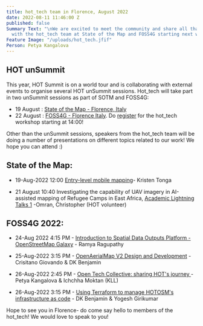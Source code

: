 ```yaml
---
title: hot_tech team in Florence, August 2022
date: 2022-08-11 11:46:00 Z
published: false
Summary Text: "\nWe are excited to meet the community and share all that’s happening
  with the hot_tech team at State of the Map and FOSS4G starting next week! "
Feature Image: "/uploads/hot_tech.jfif"
Person: Petya Kangalova
---
```



## HOT unSummit
This year, HOT Summit is on a world tour and is collaborating with external events to organise several HOT unSummit sessions. Hot_tech will take part in two unSummit sessions as part of SOTM and FOSS4G:
* 19 August : [State of the Map - Florence, Italy](https://2022.stateofthemap.org/sessions/LNYHQF/)
* 22 August : [FOSS4G - Florence Italy](https://2022.foss4g.org/hotosm_unsummit.php). Do [register](https://mobilizon.it/events/52312d34-8f4a-419e-9a6f-b691672d5896) for the hot_tech workshop starting at 14:00!

Other than the unSummit sessions, speakers from the hot_tech team will be doing a number of presentations on different topics related to our work! We hope you can attend :)

## State of the Map:
* 19-Aug-2022 12:00 [Entry-level mobile mapping](https://2022.stateofthemap.org/sessions/UWHAME/)- Kristen Tonga

* 21 August 10:40 Investigating the capability of UAV imagery in AI-assisted mapping of Refugee Camps in East Africa, [Academic Lightning Talks 1](https://2022.stateofthemap.org/sessions/academic_lightning_talks_1/) -Omran, Christopher (HOT volunteer)

## FOSS4G 2022:
* 24-Aug 2022  4:15 PM - [Introduction to Spatial Data Outputs Platform - OpenStreetMap Galaxy](https://talks.osgeo.org/foss4g-2022/talk/BNA8YX/) - Ramya Ragupathy

* 25-Aug-2022 3:15 PM - [OpenAerialMap V2 Design and Development](https://talks.osgeo.org/foss4g-2022/talk/PFADT9/) - Crisitano Giovando & DK Benjamin

* 26-Aug-2022 2:45 PM - [Open Tech Collective: sharing HOT's journey ](https://talks.osgeo.org/foss4g-2022/talk/HS3RL9/)- Petya Kangalova & Ichchha Moktan (KLL)

* 26-Aug-2022 3:15 PM - [Using Terraform to manage HOTOSM's infrastructure as code](https://talks.osgeo.org/foss4g-2022/talk/NMQQT9/) - DK Benjamin & Yogesh Girikumar

Hope to see you in Florence- do come say hello to members of the hot_tech! We would love to speak to you!
